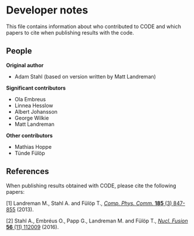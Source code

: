 # Developer notes
This file contains information about who contributed to CODE and which papers
to cite when publishing results with the code.

## People
**Original author**
- Adam Stahl (based on version written by Matt Landreman)

**Significant contributors**
- Ola Embreus
- Linnea Hesslow
- Albert Johansson
- George Wilkie
- Matt Landreman

**Other contributors**
- Mathias Hoppe
- Tünde Fülöp

## References
When publishing results obtained with CODE, please cite the following papers:

[1] Landreman M., Stahl A. and Fülöp T., [*Comp. Phys. Comm.* **185** (3) 847-855](https://doi.org/10.1016/j.cpc.2013.12.004) (2013).

[2] Stahl A., Embréus O., Papp G., Landreman M. and Fülöp T., [*Nucl. Fusion* **56** (11) 112009](https://doi.org/10.1088/0029-5515/56/11/112009) (2016).

